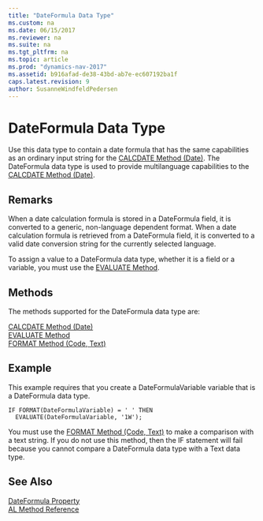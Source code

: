 ```yaml
---
title: "DateFormula Data Type"
ms.custom: na
ms.date: 06/15/2017
ms.reviewer: na
ms.suite: na
ms.tgt_pltfrm: na
ms.topic: article
ms.prod: "dynamics-nav-2017"
ms.assetid: b916afad-de38-43bd-ab7e-ec607192ba1f
caps.latest.revision: 9
author: SusanneWindfeldPedersen
---
```

# DateFormula Data Type
Use this data type to contain a date formula that has the same capabilities as an ordinary input string for the [CALCDATE Method (Date)](../methods/devenv-calcdate-method-date.md). The DateFormula data type is used to provide multilanguage capabilities to the [CALCDATE Method (Date)](../methods/devenv-calcdate-method-date.md).  

## Remarks  
 When a date calculation formula is stored in a DateFormula field, it is converted to a generic, non-language dependent format. When a date calculation formula is retrieved from a DateFormula field, it is converted to a valid date conversion string for the currently selected language.  

 To assign a value to a DateFormula data type, whether it is a field or a variable, you must use the [EVALUATE Method](../methods/devenv-evaluate-method.md).  

## Methods
The methods supported for the DateFormula data type are:

[CALCDATE Method (Date)](../methods/devenv-calcdate-method-date.md)  
[EVALUATE Method](../methods/devenv-evaluate-method.md)  
[FORMAT Method (Code, Text)](../methods/devenv-format-method-code-text.md)  

## Example  
 This example requires that you create a DateFormulaVariable variable that is a DateFormula data type.  

```  
IF FORMAT(DateFormulaVariable) = ' ' THEN  
  EVALUATE(DateFormulaVariable, '1W');  
```  

 You must use the [FORMAT Method (Code, Text)](../methods/devenv-format-method-code-text.md) to make a comparison with a text string. If you do not use this method, then the IF statement will fail because you cannot compare a DateFormula data type with a Text data type.  

## See Also  
 <!-- [Developing Multilanguage-Enabled Applications](Developing-Multilanguage-Enabled-Applications.md)  -->
 [DateFormula Property](../properties/devenv-dateformula-property.md)  
 [AL Method Reference](../methods/devenv-al-method-reference.md)  
